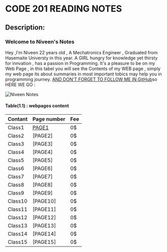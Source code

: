# CODE 201 READING NOTES
## Description: 
### Welcome to Niveen's Notes

Hey ,I'm Niveen 22 years old , A Mechatronics Engineer , Graduated from Hasemaite Universty in this year. A GIRL hungry for knowledge yet thirsty for innvation , has a passion in Programming. It's a pleasure to be on my Web Page , in this tabel you will see the Contents of my WEB page , simply my web page its about summaries in most important tobics may help you in programming journey. [AND DON'T FORGET TO FOLLOW ME IN GitHub](https://github.com/NiveenAlSmadi)so HERE WE GO :
   
![Niveen Notes](https://render.fineartamerica.com/images/images-profile-flow/400/images/artworkimages/mediumlarge/2/school-spiral-notebook-shelly-rasche.jpg)  

#### Table(1.1) : webpages content 



Contant | Page number  | Fee |
---------| ----------- |------|
Class1 | [PAGE1](https://niveenalsmadi.github.io/code-201-reading-notes/class-01)| 0$ |
Class2 |[PAGE2]|0$|
Class3 |[PAGE3]|  0$| 
Class4 |[PAGE4]|  0$| 
Class5 |[PAGE5]|  0$| 
Class6 |[PAGE6]|  0$|
Class7 |[PAGE7]|  0$|
Class8 |[PAGE8]|  0$| 
Class9 |[PAGE9]|  0$| 
Class10|[PAGE10]| 0$| 
Class11|[PAGE11]| 0$|
Class12|[PAGE12]| 0$|
Class13|[PAGE13]| 0$| 
Class14|[PAGE14]| 0$| 
Class15|[PAGE15]| 0$| 

  
  




